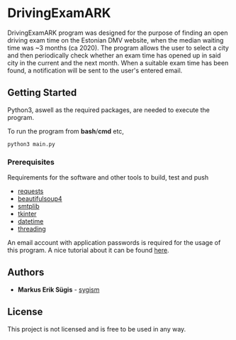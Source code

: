 # DrivingExamARK

DrivingExamARK program was designed for the purpose of finding an open driving exam time on the Estonian DMV website, when the median waiting time was ~3 months
(ca 2020). The program allows the user to select a city and then periodically check whether an exam time has opened up in said city in the current and the next month.
When a suitable exam time has been found, a notification will be sent to the user's entered email.

## Getting Started

Python3, aswell as the required packages, are needed to execute the program.

To run the program from **bash**/**cmd** etc,

<code>python3 main.py</code>

### Prerequisites

Requirements for the software and other tools to build, test and push 
- <a href="https://pypi.org/project/requests/">requests</a>
- <a href="https://pypi.org/project/beautifulsoup4">beautifulsoup4</a>
- <a href="">smtplib</a>
- <a href="">tkinter</a>
- <a href="">datetime</a>
- <a href="">threading</a>

An email account with application passwords is required for the usage of this program. A nice tutorial about it can be found [here](https://www.interviewqs.com/blog/py-email).

## Authors

  - **Markus Erik Sügis** - 
    [sygism](https://github.com/sygism)

## License

This project is not licensed and is free to be used in any way.
